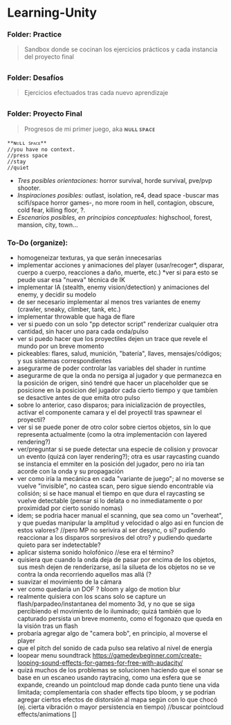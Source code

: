 # Learning-Unity

### Folder: Practice
> Sandbox donde se cocinan los ejercicios prácticos y cada instancia del proyecto final
##
### Folder: Desafíos
> Ejercicios efectuados tras cada nuevo aprendizaje
##
### Folder: Proyecto Final
> Progresos de mi primer juego, aka **ɴᴜʟʟ ꜱᴘᴀᴄᴇ** 

```
**ɴᴜʟʟ ꜱᴘᴀᴄᴇ** 
//you have no context.
//press space
//stay
//quiet
```
+ *Tres posibles orientaciones:* horror survival, horde survival, pve/pvp shooter.
+ *Inspiraciones posibles:* outlast, isolation, re4, dead space -buscar mas scifi/space horror games-, no more room in hell, contagion, obscure, cold fear, killing floor, ?.
+ *Escenarios posibles, en principios conceptuales:* highschool, forest, mansion, city, town...

### To-Do (organize):
+ homogeneizar texturas, ya que serán innecesarias
+ implementar acciones y animaciones del player (usar/recoger*, disparar, cuerpo a cuerpo, reacciones a daño, muerte, etc.) *ver si para esto se peude usar esa "nueva" técnica de IK
+ implementar IA (stealth, enemy vision/detection) y animaciones del enemy, y decidir su modelo
+ de ser necesario implementar al menos tres variantes de enemy (crawler, sneaky, climber, tank, etc.)
+ implementar throwable que haga de flare
+ ver si puedo con un solo "pp detector script" renderizar cualquier otra cantidad, sin hacer uno para cada onda/pulso
+ ver si puedo hacer que los proyectiles dejen un trace que revele el mundo por un breve momento
+ pickeables: flares, salud, munición, "batería", llaves, mensajes/códigos; y sus sistemas correspondientes
+ asegurarme de poder controlar las variables del shader in runtime
+ asegurarme de que la onda no persiga al jugador y que permanezca en la posición de origen, sinó tendré que hacer un placeholder que se posicione en la posicion del jugador cada cierto tiempo y que tambíen se desactive antes de que emita otro pulso
+ sobre lo anterior, caso disparos; para inicialización de proyectiles, activar el componente camara y el del proyectil tras spawnear el proyectil?
+ ver si se puede poner de otro color sobre ciertos objetos, sin lo que representa actualmente (como la otra implementación con layered rendering?)
+ ver/preguntar si se puede detectar una especie de colision y provocar un evento (quizá con layer rendering?); otra es usar raycasting cuando se instancia el emmiter en la posición del jugador, pero no iría tan acorde con la onda y su propagación
+ ver como iría la mecánica en cada "variante de juego"; al no moverse se vuelve "invisible", no castea scan, pero sigue siendo encontrable via colisión; si se hace manual el tiempo en que dura el raycasting se vuelve detectable (pensar si lo delata o no inmediatamente o por proximidad por cierto sonido nomas)
+ idem; se podria hacer manual el scanning, que sea como un "overheat", y que puedas manipular la amplitud y velocidad o algo asi en funcion de estos valores?
//pero MP no serivira al ser desync, o si? pudiendo reaccionar a los disparos sorpresivos del otro? y pudiendo quedarte quieto para ser indetectable?
+ aplicar sistema sonido holofónico //ese era el término?
+ quisiera que cuando la onda deja de pasar por encima de los objetos, sus mesh dejen de renderizarse, así la silueta de los objetos no se ve contra la onda recorriendo aquellos mas allá (?
+ suavizar el movimiento de la cámara
+ ver como quedaría un DOF ? bloom y algo de motion blur
+ realmente quisiera con los scans solo se capture un flash/parpadeo/instantanea del momento 3d, y no que se siga percibiendo el movimiento de lo iluminado; quizá también que lo capturado persista un breve momento, como el fogonazo que queda en la visión tras un flash 
+ probaría agregar algo de "camera bob", en principio, al moverse el player
+ que el pitch del sonido de cada pulso sea relativo al nivel de energía
+ loopear menu soundtrack https://gamedevbeginner.com/create-looping-sound-effects-for-games-for-free-with-audacity/
+ quizá muchos de los problemas se solucionen haciendo que el sonar se base en un escaneo usando raytracing, como una esfera que se expande, creando un pointcloud map donde cada punto tiene una vida limitada; complementaría con shader effects tipo bloom, y se podrian agregar ciertos efectos de distorsión al mapa según con lo que chocó (ej. cierta vibración o mayor persistencia en tiempo) //buscar pointcloud effects/animations []



##